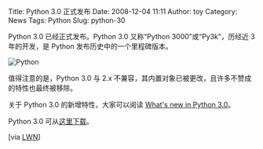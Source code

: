 Title: Python 3.0 正式发布
Date: 2008-12-04 11:11
Author: toy
Category: News
Tags: Python
Slug: python-30

Python 3.0 已经正式发布。Python 3.0 又称“Python 3000”或“Py3k”，历经近 3
年的开发，是 Python 发布历史中的一个里程碑版本。

![Python](http://i.linuxtoy.org/i/2007/09/python-logo.png)

值得注意的是，Python 3.0 与 2.x
不兼容，其内置对象已被更改，且许多不赞成的特性也最终被移除。

关于 Python 3.0 的新增特性，大家可以阅读 [What's new in Python
3.0](http://docs.python.org/dev/3.0/whatsnew/3.0.html)。

Python 3.0 可从[这里下载](http://python.org/download/releases/3.0/)。

[via [LWN](http://lwn.net/Articles/309566/)]
